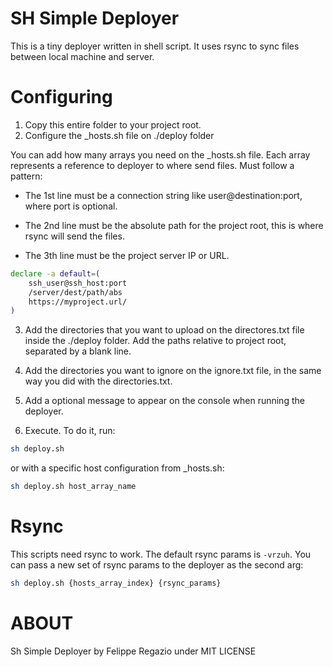 # SH Simple Deployer

This is a tiny deployer written in shell script. 
It uses rsync to sync files between local machine and server.

# Configuring

1. Copy this entire folder to your project root.
2. Configure the \_hosts.sh file on ./deploy folder

You can add how many arrays you need on the \_hosts.sh file.
Each array represents a reference to deployer to where send files.
Must follow a pattern:

- The 1st line must be a connection string like user@destination:port, 
where port is optional.

- The 2nd line must be the absolute path for the project root,
this is where rsync will send the files.

- The 3th line must be the project server IP or URL.

```bash
declare -a default=( 
	ssh_user@ssh_host:port   
	/server/dest/path/abs  
	https://myproject.url/  
)
```

3. Add the directories that you want to upload on the directores.txt file
inside the ./deploy folder. Add the paths relative to project root, separated
by a blank line.

4. Add the directories you want to ignore on the ignore.txt file, in the same
way you did with the directories.txt.

5. Add a optional message to appear on the console when running the deployer.

6. Execute. To do it, run:

```bash
sh deploy.sh
```

or with a specific host configuration from \_hosts.sh:

```bash
sh deploy.sh host_array_name
```

# Rsync

This scripts need rsync to work. The default rsync params is `-vrzuh`.
You can pass a new set of rsync params to the deployer as the second arg:

```bash
sh deploy.sh {hosts_array_index} {rsync_params}
```

# ABOUT

Sh Simple Deployer by Felippe Regazio under MIT LICENSE